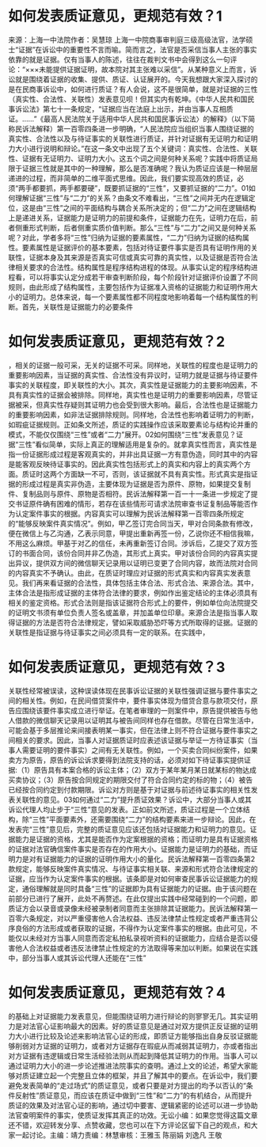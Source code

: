 # 如何发表质证意见，更规范有效？1

来源：上海一中法院作者：吴慧琼 上海一中院商事审判庭三级高级法官，法学硕士“证据”在诉讼中的重要性不言而喻。简而言之，法官是否采信当事人主张的事实依靠的就是证据。仅有当事人的陈述，往往在裁判文书中会得到这么一句评论：“×××未能提供证据证明，故本院对其主张难以采信”。从某种意义上而言，诉讼就是围绕着证据的收集、提供、质证、认证展开的。今天我想跟大家深入探讨的是在民商事诉讼中，如何进行质证？有人会说，这不是很简单，就是对证据的三性（真实性、合法性、关联性）发表意见呗！但其实内有乾坤。《中华人民共和国民事诉讼法》第七十一条规定，“证据应当在法庭上出示，并由当事人互相质证。……”《最高人民法院关于适用中华人民共和国民事诉讼法〉的解释》（以下简称民诉法解释）第一百零四条进一步明确，“人民法院应当组织当事人围绕证据的真实性、合法性以及与待证事实的关联性进行质证，并针对证据有无证明力和证明力大小进行说明和辩论。”在这一条文中出现了五个关键词：真实性、合法性、关联性、证据有无证明力、证明力大小。这五个词之间是何种关系呢？实践中将质证局限于证据三性就是其中的一种理解，那么是否准确呢？我认为质证应该是一种层层递进的过程，而非简单的二维平面式思维。因此，我们要实现高效的质证，必须“两手都要抓，两手都要硬”，既要抓证据的“三性”，又要抓证据的“二力”。01如何理解证据“三性”与“二力”的关系？由条文不难看出，“三性”之间并无内在逻辑定位，这是由“三性”之间的平面结构与耦合关系所决定的；但“二力”之间在逻辑结构上是递进关系，证据能力是证明力的前提和条件，证据能力在先，证明力在后，前者侧重形式判断，后者侧重实质价值判断。那么“三性”与“二力”之间又是何种关系呢？对此，学者多将“三性”归纳为证据的要素属性，“二力”归纳为证据的结构属性。要素属性是证据评价的基本要素，包括对待证要件事实是否具有证明作用的关联性，证据本身及其来源是否真实可信或真实可靠的真实性，以及证据是否符合法律相关要求的合法性。结构属性是程序结构进程的体现。从事实认定的程序结构进程看，可以将事实认定分成若干审查判断阶段，每个阶段针对证据评价设置了不同规则，由此形成了结构属性，主要包括作为证据准入资格的证据能力和证明作用大小的证明力。总体来说，每一个要素属性都不同程度地影响着每一个结构属性的判断。首先，关联性是证据能力的必要条件

# 如何发表质证意见，更规范有效？2

，相关的证据一般可采，无关的证据不可采。同样地，关联性的程度也是证明力的重要影响因素，当证据的真实性、合法性没有异议时，证明力就是证据与待证要件事实的关联程度，即关联性的大小。其次，真实性是证据能力的主要影响因素，不具有真实性的证据会被排除。同样地，真实性也是证明力的重要影响因素，尽管证据被采，但真实性存疑则其证明力也会受到很大影响。最后，合法性也是证据能力的重要影响因素，如非法证据排除规则。同样地，合法性也影响着证明力的判断，如瑕疵证据规则。正如条文所述，质证的实践操作应该采取要素论与结构论并重的模式，不能仅仅围绕“三性”或者“二力”展开。02如何围绕“三性”发表意见？证据“三性”看似简单，实际上真正的理解适用是复杂的。就拿真实性而言，真实性是指一份证据形成过程是客观真实的，并非出具证据一方有意伪造，同时其中的内容是能客观反映待证事实的。因此真实性包括形式上的真实和内容上的真实两个方面。质证时这两个方面缺一不可，否则，该证据就不具有真实性。形式真实是指证据的形成过程是真实非伪造，主要体现为证据是否为原件、原物，如果提交复制件、复制品则与原件、原物是否相符。民诉法解释第一百一十一条进一步规定了提交书证原件确有困难的情形，若存在该些情形可请求法院审查书证复制品等能否作为认定案件事实的根据。内容真实可以理解为民诉法解释第一百零四条所规定的“能够反映案件真实情况”。例如，甲乙签订完合同当天，甲对合同条款有修改，便在微信上与乙沟通，乙表示同意，甲提出重新再签一份，乙说你还不相信我嘛，不用这么麻烦。甲基于对乙的信任，未再重新签订合同。涉诉后，乙提交了双方签订的书面合同，该份合同并非乙伪造，其形式上真实。甲对该份合同的内容真实提出异议，提供双方间的微信聊天记录用以证明已变更了合同内容，故而法院对合同的内容真实不予确认。由此，在质证时理应对证据的形式真实和内容真实发表意见。我们再来看证据的合法性，具体包括主体合法、形式合法、来源合法。其中，主体合法是指形成证据的主体符合法律的要求，例如作出鉴定结论的主体必须具有相关的鉴定资格。形式合法则是指该证据符合形式上的要件，例如单位向法院提交的证明文书须有单位负责人签名或盖章，并加盖单位印章。来源合法是指当事人取得证据的方法是否符合法律规定，譬如采取威胁恐吓等方式所取得的证据。证据的关联性是指证据与待证事实之间必须具有一定的联系。在实践中，

# 如何发表质证意见，更规范有效？3

关联性经常被误读，这种误读体现在民事诉讼证据的关联性强调证据与要件事实之间的相关性。例如，在民间借贷案件中，要件事实体现为借贷合意与款项交付，原告应围绕该要件事实成立进行举证。在笔者审理的一则案件中，原告提供被告与他人借款的微信聊天记录用以证明其与被告间同样也存在借款。尽管在日常生活中，可能会基于多层推论来间接表明某一事实，但在法律上则不符合证据与要件事实之间相关的要求。因此，当事人对证据质证时应表述该证据与举证一方待证事实（当事人需要证明的要件事实）之间有无关联性。例如，一个买卖合同纠纷案件，如果卖方为原告，原告的诉讼诉求要得到法院支持的话，必须对如下待证事实提供证据:（1）原告具有本案合格的诉讼主体；（2）双方于某年某月某日就某标的物达成买卖协议；（3）原告按合同规定的期限交付了符合合同约定的标的物；（4）被告已经按合同约定到付款期限。诉讼对方则是基于对证据与前述待证事实的相关性发表关联性的意见。03如何通过“二力”提升质证效果？诉讼中，大部分当事人或其诉讼代理人均止步于“三性”意见的发表。正如前文所述，质证过程是一个立体结构，除“三性”平面要素外，还需要围绕“二力”的结构要素来进一步辩论。因此，在发表完“三性”意见后，完整的质证意见应该还包括对证据能力和证明力的意见。证据能力是证据的资格，尤其是能否作为定案根据的资格；而证明力是具有证据资格的证据对法官确信案件事实是否存在的作用大小。证据能力是证明力的基础，而证明力是对有证据能力的证据的证明作用大小的量化。民诉法解释第一百零四条第2款规定，能够反映案件真实情况、与待证事实相关联、来源和形式符合法律规定的证据，应当作为认定案件事实的根据。该条即是对如何审查民事诉讼证据能力的规定，通俗理解就是同时具备“三性”的证据即为具有证据能力的证据。由于该问题在前部分已进行了展开，此处不再赘述。在此仅提出实践中经常碰到的一个问题，即质证方会以录音或录像未经被录制者同意而主张排除其证据能力。民诉法解释第一百零六条规定，对以严重侵害他人合法权益、违反法律禁止性规定或者严重违背公序良俗的方法形成或者获取的证据，不得作为认定案件事实的根据。由此可见，不能仅以未经对方当事人同意而否定私拍私录视听资料的证据能力，应结合是否以侵害他人合法权益或者违反法律禁止性规定的方法取得等来加以判断。如果说在实践中，部分当事人或其诉讼代理人还能在“三性”

# 如何发表质证意见，更规范有效？4

的基础上对证据能力发表意见，但能围绕证明力进行辩论的则寥寥无几。其实证明力是对法官心证影响最大的因素。好的质证意见是通过对双方提供正反证据的证明力大小进行比较及论述来影响法官心证的形成，即质证方能够指出自身反驳证据能够削弱对方证据的证明力，或者对方证据存在瑕疵从而减弱其证明力，亦或者指出对方证据有违逻辑或日常生活经验法则从而起到降低其证明力的作用。当事人可以通过证明力大小的进一步论述推进法院事实的查明。通过上文的论述，希望大家能够对质证建立起一个完整且立体的框架，并且了解其中的要点。在诉讼中，我们要避免发表简单的“走过场式”的质证意见，或者只要是对方提出的均予以否认的“条件反射性”质证意见，而应该在质证中做到“三性”和“二力”的有机结合，从而提升质证的效果及对法官心证的影响，通过切中要害、逻辑紧密的论述可以进一步协助法官查明案件的事实，使质证发挥其真正的功效。无讼小编：如果您觉得这篇文章还不错，欢迎转发分享、点赞收藏，您也可以在下方评论区留下自己的观点，和大家一起讨论。主编：靖力责编：林慧审核：王雅玉 陈丽娟 刘逸凡 王敬

